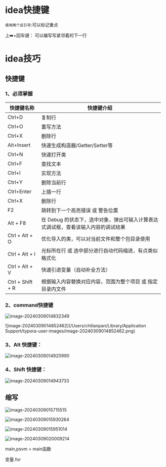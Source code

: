 # idea快捷键

`使用两个反引号`:可以标记重点

上➡️+回车键：
可以编写写紧邻着的下一行





# idea技巧

## 快捷键

### 1、必须掌握

| **快捷键名称**   | **快捷键介绍**                                               |
| ---------------- | ------------------------------------------------------------ |
| Ctrl+D           | 复制行                                                       |
| Ctrl+O           | 重写方法                                                     |
| Ctrl+X           | 删除行                                                       |
| Alt+Insert       | 快速生成构造器/Getter/Setter等                               |
| Ctrl+N           | 快速打开类                                                   |
| Ctrl+F           | 查找文本                                                     |
| Ctrl+I           | 实现方法                                                     |
| Ctrl+Y           | 删除当前行                                                   |
| Ctrl+Enter       | 上插一行                                                     |
| Ctrl+X           | 删除行                                                       |
| F2               | 跳转到下一个高亮错误 或 警告位置                             |
| Alt + F8         | 在 Debug 的状态下，选中对象，弹出可输入计算表达式调试框，查看该输入内容的调试结果 |
| Ctrl + Alt + O   | 优化导入的类，可以对当前文件和整个包目录使用                 |
| Ctrl + Alt + I   | 光标所在行 或 选中部分进行自动代码缩进，有点类似格式化       |
| Ctrl + Alt + V   | 快速引进变量（自动补全方法）                                 |
| Ctrl + Shift + R | 根据输入内容替换对应内容，范围为整个项目 或 指定目录内文件   |

### 2、command快捷键

![image-20240309014832349](https://panger-1330565050.cos.ap-beijing.myqcloud.com/202501242314917.png)

![image-20240309014852462](/Users/chilianpan/Library/Application Support/typora-user-images/image-20240309014852462.png)

### 3、Alt 快捷键：

![image-20240309014920990](https://panger-1330565050.cos.ap-beijing.myqcloud.com/202501242314456.png)

### 4、Shift 快捷键：

![image-20240309014943733](https://panger-1330565050.cos.ap-beijing.myqcloud.com/202501242315625.png)

## 缩写

![image-20240309015715515](https://panger-1330565050.cos.ap-beijing.myqcloud.com/202501242315499.png)

![image-20240309015930264](https://panger-1330565050.cos.ap-beijing.myqcloud.com/202501242315286.png)

![image-20240309015951014](https://panger-1330565050.cos.ap-beijing.myqcloud.com/202501242315046.png)

![image-20240309020009214](https://panger-1330565050.cos.ap-beijing.myqcloud.com/202501242327306.png)



main,psvm = main函数

变量.for



